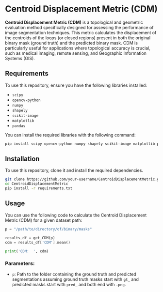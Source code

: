 # Centroid Displacement Metric (CDM)

**Centroid Displacement Metric (CDM)** is a topological and geometric evaluation method specifically designed for assessing the performance of image segmentation techniques. This metric calculates the displacement of the centroids of the loops (or closed regions) present in both the original binary mask (ground truth) and the predicted binary mask. CDM is particularly useful for applications where topological accuracy is crucial, such as medical imaging, remote sensing, and Geographic Information Systems (GIS).

## Requirements

To use this repository, ensure you have the following libraries installed:
- `scipy`
- `opencv-python`
- `numpy`
- `shapely`
- `scikit-image`
- `matplotlib`
- `pandas`

You can install the required libraries with the following command:

```bash
pip install scipy opencv-python numpy shapely scikit-image matplotlib pandas
```

## Installation
To use this repository, clone it and install the required dependencies.

```bash
git clone https://github.com/your-username/CentroidDisplacementMetric.git
cd CentroidDisplacementMetric
pip install -r requirements.txt
```

## Usage

You can use the following code to calculate the Centroid Displacement Metric (CDM) for a given dataset path:

```python
p = "/path/to/directory/of/binary/masks"

results_df = get_CDM(p)
cdm = results_df['CDM'].mean()

print('CDM:  ', cdm)
```

### Parameters:
- `p`: Path to the folder containing the ground truth and predicted segmentations assuming ground truth masks start with `gt_` and predicted masks start with `pred_` and both end with `.png`. 

